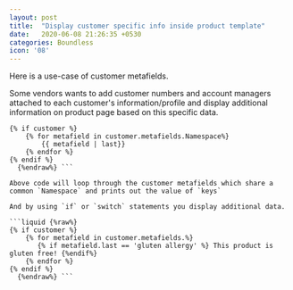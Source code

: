 ```yaml
---
layout: post
title:  "Display customer specific info inside product template"
date:   2020-06-08 21:26:35 +0530
categories: Boundless 
icon: '08'
---
```


Here is a use-case of customer metafields.

Some vendors wants to add customer numbers and account managers attached to each customer's information/profile and display additional information on product page based on this specific data.


```liquid {%raw%}
{% if customer %}
    {% for metafield in customer.metafields.Namespace%}
        {{ metafield | last}}
    {% endfor %}
{% endif %}
  {%endraw%} ```

Above code will loop through the customer metafields which share a common `Namespace` and prints out the value of `keys`

And by using `if` or `switch` statements you display additional data.

```liquid {%raw%}
{% if customer %}
    {% for metafield in customer.metafields.%}
       {% if metafield.last == 'gluten allergy' %} This product is gluten free! {%endif%}
    {% endfor %}
{% endif %}
  {%endraw%} ```